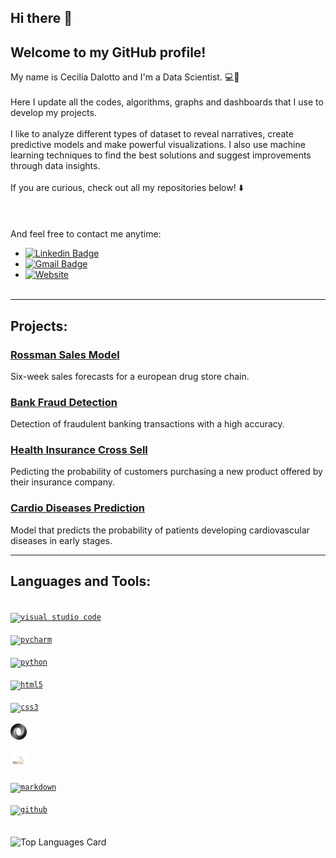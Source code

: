 ## Hi there 👋


## Welcome to my GitHub profile! 

My name is Cecilia Dalotto and I'm a Data Scientist. 💻🔎<br></br>
Here I update all the codes, algorithms, graphs and dashboards that I use to develop my projects.<br></br>
I like to analyze different types of dataset to reveal narratives, create predictive models and make powerful visualizations. I also use machine learning techniques to find the best solutions and suggest improvements through data insights.
<br></br>
If you are curious, check out all my repositories below! ⬇️
<br></br>
<br></br>
And feel free to contact me anytime: 
* [![Linkedin Badge](https://img.shields.io/badge/-Cecilia_Dalotto-blue?style=flat-square&logo=Linkedin&logoColor=white&link=https://www.linkedin.com/in/ceciliadalotto/)](https://www.linkedin.com/in/ceciliadalotto/)
* [![Gmail Badge](https://img.shields.io/badge/-dalottocecilia@gmail.com-critical?style=flat-square&logo=Gmail&logoColor=white&link=mailto:dalottocecilia@gmail.com)](mailto:dalottocecilia@gmail.com)
* [![Website](https://img.shields.io/badge/-My_Website-black?style=flat-square&logo=Website&logoColor=white&link=https://ceciliaesd.github.io/)](https://ceciliaesd.github.io/)
<br></br>
________________________________
## Projects:

### [Rossman Sales Model](https://github.com/ceciliaesd/Rossmann_Sales_Prediction/blob/main/Rossmann_store_sales.ipynb)
Six-week sales forecasts for a european drug store chain.

### [Bank Fraud Detection](https://github.com/ceciliaesd/Fraud_Detection_Model/blob/main/Fraud_Detection_Company.ipynb)
Detection of fraudulent banking transactions with a high accuracy.

### [Health Insurance Cross Sell](https://github.com/ceciliaesd/Insurance_Cross_Sell/blob/main/Health_Insurance.ipynb)
Pedicting the probability of customers purchasing a new product offered by their insurance company.

### [Cardio Diseases Prediction](https://github.com/ceciliaesd/Cardio_Catch_Disease/blob/main/Cardio_Catch_Diseases.ipynb)
Model that predicts the probability of patients developing cardiovascular diseases in early stages.

________________________________
## Languages and Tools:
[<code>
<img alt="visual studio code" width="26px" src="https://img.icons8.com/fluent/240/000000/visual-studio-code-2019.png" />
</code>](https://code.visualstudio.com/)
[<code>
<img alt="pycharm" width="26px" src="https://img.icons8.com/color/240/000000/pycharm.png" />
</code>](https://www.jetbrains.com/pycharm/)
[<code>
<img alt="python" width="26px" src="https://img.icons8.com/color/240/000000/python.png">
</code>](https://www.python.org/)
[<code>
<img alt="html5" width="26px" src="https://img.icons8.com/color/240/000000/html-5.png">
</code>](https://developer.mozilla.org/en-US/docs/Web/HTML)
[<code>
<img alt="css3" width="26px" src="https://img.icons8.com/color/240/000000/css3.png">
</code>](https://developer.mozilla.org/en-US/docs/Web/CSS)
[<code>
<img alt="json" width="26px" src="https://raw.githubusercontent.com/github/explore/80688e429a7d4ef2fca1e82350fe8e3517d3494d/topics/json/json.png">
</code>](https://www.json.org/json-en.html)
[<code>
<img alt="MySQL" width="26px" src="https://raw.githubusercontent.com/github/explore/80688e429a7d4ef2fca1e82350fe8e3517d3494d/topics/mysql/mysql.png">
</code>](https://dev.mysql.com/)
[<code>
<img alt="markdown" width="26px" src="https://img.icons8.com/ios-filled/100/000000/markdown.png">
</code>](https://www.markdownguide.org/)
[<code>
<img alt="github" width="26px" src="https://img.icons8.com/ios-glyphs/240/000000/github.png">
</code>](https://github.com/)
<br></br>
![Top Languages Card](https://github-readme-stats.vercel.app/api/top-langs/?username=ceciliaesd)
